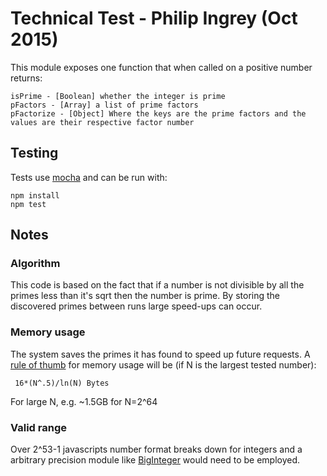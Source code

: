 # Technical Test - Philip Ingrey (Oct 2015)

This module exposes one function that when called on a positive number returns:

    isPrime - [Boolean] whether the integer is prime
    pFactors - [Array] a list of prime factors
    pFactorize - [Object] Where the keys are the prime factors and the values are their respective factor number 

## Testing

Tests use [mocha](http://mochajs.org/) and can be run with:

    npm install
    npm test

## Notes

### Algorithm

This code is based on the fact that if a number is not divisible by all the primes less than it's sqrt then the number is prime. By storing the discovered primes between runs large speed-ups can occur.

### Memory usage

The system saves the primes it has found to speed up future requests. A [rule of thumb](http://mathworld.wolfram.com/PrimeCountingFunction.html) for memory usage will be (if N is the largest tested number):

     16*(N^.5)/ln(N) Bytes

For large N, e.g. ~1.5GB for N=2^64
 
### Valid range

Over 2^53-1 javascripts number format breaks down for integers and a arbitrary precision module like [BigInteger](https://github.com/peterolson/BigInteger.js/) would need to be employed.
